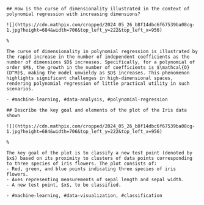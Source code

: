     
    ## How is the curse of dimensionality illustrated in the context of polynomial regression with increasing dimensions?
    
    ![](https://cdn.mathpix.com/cropped/2024_05_26_b8f14dbc6f67539ba08cg-1.jpg?height=684&width=706&top_left_y=222&top_left_x=956)
    
    %
    
    The curse of dimensionality in polynomial regression is illustrated by the rapid increase in the number of independent coefficients as the number of dimensions $D$ increases. Specifically, for a polynomial of order $M$, the growth in the number of coefficients is $\mathcal{O}(D^M)$, making the model unwieldy as $D$ increases. This phenomenon highlights significant challenges in high-dimensional spaces, rendering polynomial regression of little practical utility in such scenarios.
    
    - #machine-learning, #data-analysis, #polynomial-regression

    ## Describe the key goal and elements of the plot of the Iris data shown

    ![](https://cdn.mathpix.com/cropped/2024_05_26_b8f14dbc6f67539ba08cg-1.jpg?height=684&width=706&top_left_y=222&top_left_x=956)

    %
    
    The key goal of the plot is to classify a new test point (denoted by $x$) based on its proximity to clusters of data points corresponding to three species of iris flowers. The plot consists of:
    - Red, green, and blue points indicating three species of iris flowers.
    - Axes representing measurements of sepal length and sepal width.
    - A new test point, $x$, to be classified.
    
    - #machine-learning, #data-visualization, #classification